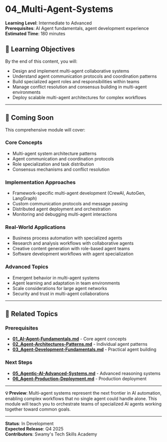 # 04_Multi-Agent-Systems

**Learning Level**: Intermediate to Advanced  
**Prerequisites**: AI Agent fundamentals, agent development experience  
**Estimated Time**: 180 minutes  

## 🎯 Learning Objectives

By the end of this content, you will:

- Design and implement multi-agent collaborative systems
- Understand agent communication protocols and coordination patterns
- Build specialized agent roles and responsibilities within teams
- Manage conflict resolution and consensus building in multi-agent environments
- Deploy scalable multi-agent architectures for complex workflows

---

## 🌟 Coming Soon

This comprehensive module will cover:

### **Core Concepts**

- Multi-agent system architecture patterns
- Agent communication and coordination protocols
- Role specialization and task distribution
- Consensus mechanisms and conflict resolution

### **Implementation Approaches**

- Framework-specific multi-agent development (CrewAI, AutoGen, LangGraph)
- Custom communication protocols and message passing
- Distributed agent deployment and orchestration
- Monitoring and debugging multi-agent interactions

### **Real-World Applications**

- Business process automation with specialized agents
- Research and analysis workflows with collaborative agents
- Creative content generation with role-based agent teams
- Software development workflows with agent specialization

### **Advanced Topics**

- Emergent behavior in multi-agent systems
- Agent learning and adaptation in team environments
- Scale considerations for large agent networks
- Security and trust in multi-agent collaborations

---

## 🔗 Related Topics

### **Prerequisites**

- **[01_AI-Agent-Fundamentals.md](01_AI-Agent-Fundamentals.md)** - Core agent concepts
- **[02_Agent-Architectures-Patterns.md](02_Agent-Architectures-Patterns.md)** - Individual agent patterns
- **[03_Agent-Development-Fundamentals.md](03_Agent-Development-Fundamentals.md)** - Practical agent building

### **Next Steps**

- **[05_Agentic-AI-Advanced-Systems.md](05_Agentic-AI-Advanced-Systems.md)** - Advanced reasoning systems
- **[06_Agent-Production-Deployment.md](06_Agent-Production-Deployment.md)** - Production deployment

---

**💡 Preview**: Multi-agent systems represent the next frontier in AI automation, enabling complex workflows that no single agent could handle alone. This module will teach you to orchestrate teams of specialized AI agents working together toward common goals.

---

**Status**: In Development  
**Expected Release**: Q4 2025  
**Contributors**: Swamy's Tech Skills Academy
